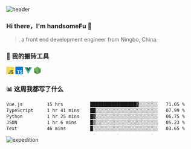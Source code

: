 ![header](https://raw.githubusercontent.com/fzq1998/fzq1998/master/header.png)

### Hi there，I'm handsomeFu 👋

> a front end development engineer from Ningbo, China.

### 🔧 我的搬砖工具
<code><img height="20" src="https://raw.githubusercontent.com/github/explore/80688e429a7d4ef2fca1e82350fe8e3517d3494d/topics/javascript/javascript.png" alt="javascript"></code>
<code><img height="20" src="https://raw.githubusercontent.com/github/explore/80688e429a7d4ef2fca1e82350fe8e3517d3494d/topics/typescript/typescript.png" alt="typescript"></code>
<code><img height="20" src="https://raw.githubusercontent.com/github/explore/80688e429a7d4ef2fca1e82350fe8e3517d3494d/topics/vue/vue.png" alt="vue"></code>
<code><img height="20" src="https://raw.githubusercontent.com/github/explore/80688e429a7d4ef2fca1e82350fe8e3517d3494d/topics/nodejs/nodejs.png" alt="nodejs"></code>



### 📊 这周我都写了什么
<!--START_SECTION:waka-->

```text
Vue.js         15 hrs          █████████████████▓░░░░░░░   71.05 %
TypeScript     1 hr 41 mins    ██░░░░░░░░░░░░░░░░░░░░░░░   07.99 %
Python         1 hr 25 mins    █▓░░░░░░░░░░░░░░░░░░░░░░░   06.75 %
JSON           1 hr 6 mins     █▒░░░░░░░░░░░░░░░░░░░░░░░   05.23 %
Text           46 mins         █░░░░░░░░░░░░░░░░░░░░░░░░   03.65 %
```

<!--END_SECTION:waka-->


![expedition](https://raw.githubusercontent.com/fzq1998/fzq1998/master/expedition.gif)

